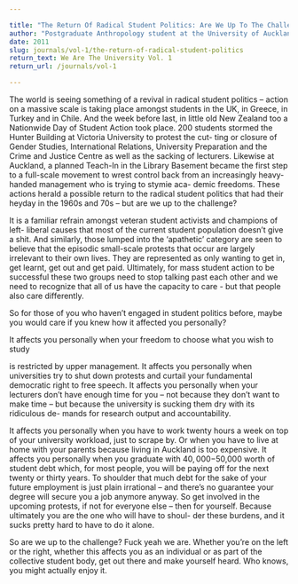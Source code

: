 ```yaml
---

title: "The Return Of Radical Student Politics: Are We Up To The Challenge?"
author: "Postgraduate Anthropology student at the University of Auckland"
date: 2011
slug: journals/vol-1/the-return-of-radical-student-politics
return_text: We Are The University Vol. 1
return_url: /journals/vol-1

---
```


The world is seeing something of a revival in radical student politics – action on a massive scale is taking place amongst students in the UK, in Greece, in Turkey and in Chile. And the week before last, in little old New Zealand too a Nationwide Day of Student Action took place. 200 students stormed the Hunter Building at Victoria University to protest the cut- ting or closure of Gender Studies, International Relations, University Preparation and the Crime and Justice Centre as well as the sacking of lecturers. Likewise at Auckland, a planned Teach-In in the Library Basement became the first step to a full-scale movement to wrest control back from an increasingly heavy-handed management who is trying to stymie aca- demic freedoms. These actions herald a possible return to the radical student politics that had their heyday in the 1960s and 70s – but are we up to the challenge?

It is a familiar refrain amongst veteran student activists and champions of left- liberal causes that most of the current student population doesn’t give a shit. And similarly, those lumped into the ‘apathetic’ category are seen to believe that the episodic small-scale protests that occur are largely irrelevant to their own lives. They are represented as only wanting to get in, get learnt, get out and get paid. Ultimately, for mass student action to be successful these two groups need to stop talking past each other and we need to recognize that all of us have the capacity to care - but that people also care differently.

So for those of you who haven’t engaged in student politics before, maybe you would care if you knew how it affected you personally?

It affects you personally when your freedom to choose what you wish to study

is restricted by upper management. It affects you personally when universities try to shut down protests and curtail your fundamental democratic right to free speech. It affects you personally when your lecturers don’t have enough time for you – not because they don’t want to make time – but because the university is sucking them dry with its ridiculous de- mands for research output and accountability.

It affects you personally when you have to work twenty hours a week on top of your university workload, just to scrape by. Or when you have to live at home with your parents because living in Auckland is too expensive. It affects you personally when you graduate with $40,000-$50,000 worth of student debt which, for most people, you will be paying off for the next twenty or thirty years. To shoulder that much debt for the sake of your future employment is just plain irrational – and there’s no guarantee your degree will secure you a job anymore anyway. So get involved in the upcoming protests, if not for everyone else – then for yourself. Because ultimately you are the one who will have to shoul- der these burdens, and it sucks pretty hard to have to do it alone.

So are we up to the challenge? Fuck yeah we are. Whether you’re on the left or the right, whether this affects you as an individual or as part of the collective student body, get out there and make yourself heard. Who knows, you might actually enjoy it.